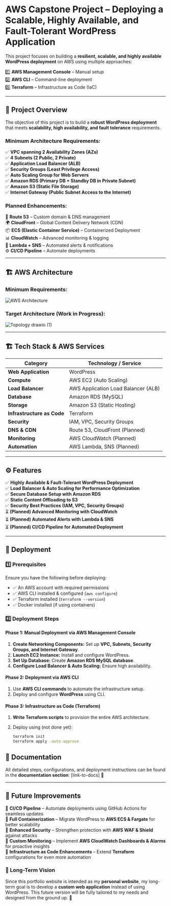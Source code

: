 # AWS Capstone Project – Deploying a Scalable, Highly Available, and Fault-Tolerant WordPress Application  

This project focuses on building a **resilient, scalable, and highly available WordPress deployment** on AWS using multiple approaches: 

1️⃣ **AWS Management Console** – Manual setup  
2️⃣ **AWS CLI** – Command-line deployment  
3️⃣ **Terraform** – Infrastructure as Code (IaC)  

---

## 📌 Project Overview  

The objective of this project is to build a **robust WordPress deployment** that meets **scalability, high availability, and fault tolerance** requirements.  

### **Minimum Architecture Requirements:**  
✅ **VPC spanning 2 Availability Zones (AZs)**  
✅ **4 Subnets (2 Public, 2 Private)**  
✅ **Application Load Balancer (ALB)**  
✅ **Security Groups (Least Privilege Access)**  
✅ **Auto Scaling Group for Web Servers**  
✅ **Amazon RDS (Primary DB + Standby DB in Private Subnet)**  
✅ **Amazon S3 (Static File Storage)**  
✅ **Internet Gateway (Public Subnet Access to the Internet)**  

### **Planned Enhancements:**  
🚀 **Route 53** – Custom domain & DNS management  
🌍 **CloudFront** – Global Content Delivery Network (CDN)  
📦 **ECS (Elastic Container Service)** – Containerized Deployment  
📊 **CloudWatch** – Advanced monitoring & logging  
📢 **Lambda + SNS** – Automated alerts & notifications  
⚙️ **CI/CD Pipeline** – Automate deployments  

---

## 🏗️ AWS Architecture  

### **Minimum Requirements:**  
![AWS Architecture](https://github.com/user-attachments/assets/9e8cc424-cedd-4d64-9782-5ede7bb1aecd)  

### **Target Architecture (Work in Progress):**  
![Topology drawio (1)](https://github.com/user-attachments/assets/e93c0810-26eb-406b-ba33-e3ca56458927)

---

## 🏗️ Tech Stack & AWS Services  

| Category               | Technology / Service        |
|------------------------|---------------------------|
| **Web Application**    | WordPress                 |
| **Compute**            | AWS EC2 (Auto Scaling)    |
| **Load Balancer**      | AWS Application Load Balancer (ALB) |
| **Database**          | Amazon RDS (MySQL)   |
| **Storage**            | Amazon S3 (Static Hosting) |
| **Infrastructure as Code** | Terraform   |
| **Security**           | IAM, VPC, Security Groups |
| **DNS & CDN**         | Route 53, CloudFront (Planned) |
| **Monitoring**         | AWS CloudWatch (Planned) |
| **Automation**         | AWS Lambda, SNS (Planned) |

---

## ⚙️ Features  

✅ **Highly Available & Fault-Tolerant WordPress Deployment**  
✅ **Load Balancer & Auto Scaling for Performance Optimization**  
✅ **Secure Database Setup with Amazon RDS**  
✅ **Static Content Offloading to S3**  
✅ **Security Best Practices (IAM, VPC, Security Groups)**  
⏳ **(Planned) Advanced Monitoring with CloudWatch**  
⏳ **(Planned) Automated Alerts with Lambda & SNS**  
⏳ **(Planned) CI/CD Pipeline for Automated Deployment**  

---

## 🚀 Deployment  

### **1️⃣ Prerequisites**  
Ensure you have the following before deploying:  

- ✅ An AWS account with required permissions  
- ✅ AWS CLI installed & configured (`aws configure`)  
- ✅ Terraform installed (`terraform --version`)  
- ✅ Docker installed (if using containers)  

### **2️⃣ Deployment Steps**  

#### **Phase 1: Manual Deployment via AWS Management Console**  
1. **Create Networking Components:** Set up **VPC, Subnets, Security Groups, and Internet Gateway**.  
2. **Launch EC2 Instance:** Install and configure WordPress.  
3. **Set Up Database:** Create **Amazon RDS MySQL database**.  
4. **Configure Load Balancer & Auto Scaling:** Ensure high availability.  

#### **Phase 2: Deployment via AWS CLI**  
1. Use **AWS CLI commands** to automate the infrastructure setup.  
2. Deploy and configure **WordPress** using CLI.  

#### **Phase 3: Infrastructure as Code (Terraform)**  
1. **Write Terraform scripts** to provision the entire AWS architecture.  
2. Deploy using (not done yet):  

   ```bash
   terraform init
   terraform apply -auto-approve


## 📖 Documentation  

All detailed steps, configurations, and deployment instructions can be found in the **documentation section**: [link-to-docs] 📑  

---

## 🚀 Future Improvements  

🔹 **CI/CD Pipeline** – Automate deployments using GitHub Actions for seamless updates  
🔹 **Full Containerization** – Migrate WordPress to **AWS ECS & Fargate** for better scalability  
🔹 **Enhanced Security** – Strengthen protection with **AWS WAF & Shield** against attacks  
🔹 **Custom Monitoring** – Implement **AWS CloudWatch Dashboards & Alarms** for proactive insights  
🔹 **Infrastructure as Code Enhancements** – Extend **Terraform** configurations for even more automation  

### 🎯 Long-Term Vision  
Since this portfolio website is intended as my **personal website**, my long-term goal is to develop a **custom web application** instead of using WordPress. This future version will be fully tailored to my needs and designed from the ground up. 🚀  








